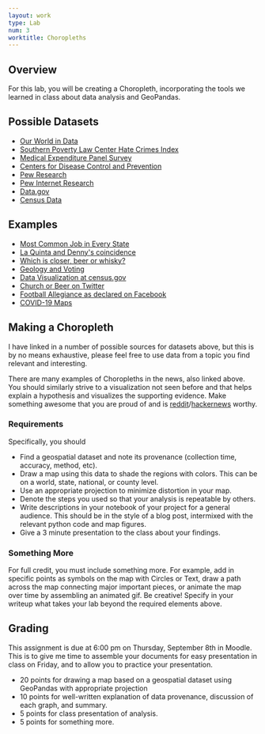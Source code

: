 ```yaml
---
layout: work
type: Lab
num: 3
worktitle: Choropleths
---
```


## Overview

For this lab, you will be creating a Choropleth, incorporating the tools we learned in class about data analysis and GeoPandas.

## Possible Datasets

* [Our World in Data](https://ourworldindata.org/)
* [Southern Poverty Law Center Hate Crimes Index](http://www.splcenter.org/get-informed/hate-incidents)
* [Medical Expenditure Panel Survey](http://meps.ahrq.gov/mepsweb/)
* [Centers for Disease Control and Prevention](https://data.cdc.gov/)
* [Pew Research](http://www.pewresearch.org/data/download-datasets/)
* [Pew Internet Research](http://www.pewinternet.org/datasets/)
* [Data.gov](https://catalog.data.gov/dataset)
* [Census Data](https://data.census.gov/cedsci/)

## Examples

* [Most Common Job in Every State](http://www.npr.org/sections/money/2015/02/05/382664837/map-the-most-common-job-in-every-state)
* [La Quinta and Denny's coincidence](http://njgeo.org/2014/01/30/mitch-hedberg-and-gis/)
* [Which is closer, beer or whisky?](http://blog.wolfram.com/2014/08/19/which-is-closer-local-beer-or-local-whiskey/)
* [Geology and Voting](http://www.npr.org/blogs/krulwich/2012/10/02/162163801/obama-s-secret-weapon-in-the-south-small-dead-but-still-kickin)
* [Data Visualization at census.gov](http://www.census.gov/dataviz/)
* [Church or Beer on Twitter](http://www.floatingsheep.org/2012/07/church-or-beer-americans-on-twitter.html)
* [Football Allegiance as declared on Facebook](http://www.theatlantic.com/technology/archive/2014/09/the-geography-of-nfl-fandom/379729/)
* [COVID-19 Maps](https://blog.mapbox.com/notable-maps-visualizing-covid-19-and-surrounding-impacts-951724cc4bd8)

## Making a Choropleth

I have linked in a number of possible sources for datasets above, but this is by no means exhaustive, please feel free to use data from a topic you find relevant and interesting.

There are many examples of Choropleths in the news, also linked above. You should similarly strive to a visualization not seen before and that helps explain a hypothesis and visualizes the supporting evidence. Make something awesome that you are proud of and is [reddit](https://www.reddit.com/r/dataisbeautiful/)/[hackernews](https://news.ycombinator.com/) worthy.

### Requirements

Specifically, you should

* Find a geospatial dataset and note its provenance (collection time, accuracy, method, etc).
* Draw a map using this data to shade the regions with colors. This can be on a world, state, national, or county level.
* Use an appropriate projection to minimize distortion in your map.
* Denote the steps you used so that your analysis is repeatable by others.
* Write descriptions in your notebook of your project for a general audience. This should be in the style of a blog post, intermixed with the relevant python code and map figures.
* Give a 3 minute presentation to the class about your findings.

### Something More

For full credit, you must include something more. For example, add in specific points as symbols on the map with Circles or Text, draw a path across the map connecting major important pieces, or animate the map over time by assembling an animated gif. Be creative! Specify in your writeup what takes your lab beyond the required elements above.

## Grading

This assignment is due at 6:00 pm on Thursday, September 8th in Moodle. This is to give me time to assemble your documents for easy presentation in class on Friday, and to allow you to practice your presentation.

* 20 points for drawing a map based on a geospatial dataset using GeoPandas with appropriate projection
* 10 points for well-written explanation of data provenance, discussion of each graph, and summary.
* 5 points for class presentation of analysis.
* 5 points for something more.
